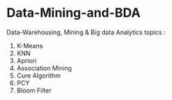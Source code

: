 # Data-Mining-and-BDA

Data-Warehousing, Mining & Big data Analytics topics :

1. K-Means
2. KNN
3. Apriori
4. Association Mining
5. Cure Algorithm
6. PCY
7. Bloom Filter
